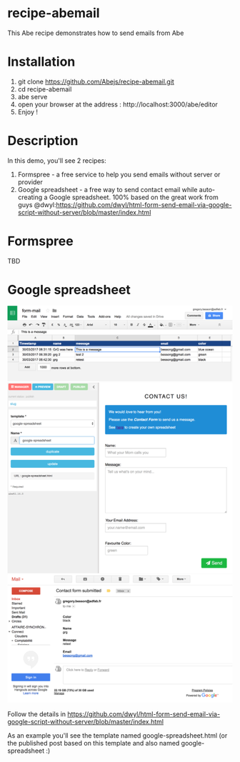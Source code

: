 # recipe-abemail
This Abe recipe demonstrates how to send emails from Abe



# Installation
1. git clone https://github.com/Abejs/recipe-abemail.git
2. cd recipe-abemail
3. abe serve
4. open your browser at the address : http://localhost:3000/abe/editor
5. Enjoy !

# Description
In this demo, you'll see 2 recipes:
1. Formspree - a free service to help you send emails without server or provider
2. Google spreadsheet - a free way to send contact email while auto-creating a Google spreadsheet. 100% based on the great work from guys @dwyl:https://github.com/dwyl/html-form-send-email-via-google-script-without-server/blob/master/index.html


# Formspree

TBD

# Google spreadsheet
![Screenshot](/site/screenshot1.png?raw=true)
![Screenshot](/site/screenshot2.png?raw=true)
![Screenshot](/site/screenshot3.png?raw=true)

Follow the details in https://github.com/dwyl/html-form-send-email-via-google-script-without-server/blob/master/index.html

As an example you'll see the template named google-spreadsheet.html (or the published post based on this template and also named google-spreadsheet :)

